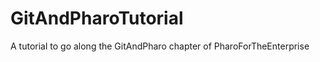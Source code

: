 GitAndPharoTutorial
===================

A tutorial to go along the GitAndPharo chapter of PharoForTheEnterprise
